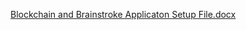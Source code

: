 [Blockchain and Brainstroke Applicaton Setup File.docx](https://github.com/vupadrista/Blockchain-Enabled-Digital-Twin-System-for-Brain-Stroke-Prediction/files/15023114/Blockchain.and.Brainstroke.Applicaton.Setup.File.docx)
